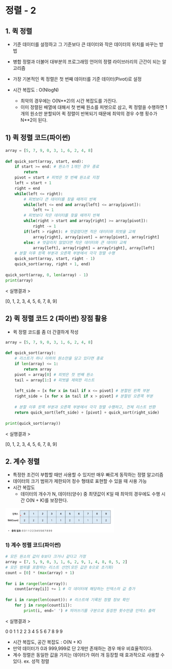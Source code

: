 # 정렬 - 2



## 1. 퀵 정렬

- 기준 데이터를 설정하고 그 기준보다 큰 데이터와 작은 데이터의 위치를 바꾸는 방법
- 병합 정렬과 더불어 대부분의 프로그래밍 언어의 정렬 라이브러리의 근간이 되는 알고리즘
- 가장 기본적인 퀵 정렬은 첫 번째 데이터를 기준 데이터(Pivot)로 설정

- 시간 복잡도 : O(NlogN)
  - 최악의 경우에는 O(N**2)의 시간 복잡도를 가진다.
  - 이미 정렬된 배열에 대해서 첫 번째 원소를 피벗으로 삼고, 퀵 정렬을 수행하면 1개의 원소만 분할되어 퀵 정렬이 반복되기 때문에 최악의 경우 수행 횟수가 N**2이 된다.



## 1) 퀵 정렬 코드(파이썬)

```python
array = [5, 7, 9, 0, 3, 1, 6, 2, 4, 8]

def quick_sort(array, start, end):
    if start >= end: # 원소가 1개인 경우 종료
        return
    pivot = start # 피벗은 첫 번째 원소로 지정
    left = start + 1
    right = end
    while(left <= right):
        # 피벗보다 큰 데이터를 찾을 때까지 반복
        while(left <= end and array[left] <= array[pivot]):
            left += 1
        # 피벗보다 작은 데이터를 찾을 때까지 반복
        while(right > start and array[right] >= array[pivot]):
            right -= 1
        if(left > right): # 엇갈렸다면 작은 데이터와 피벗을 교체
            array[right], array[pivot] = array[pivot], array[right]
        else: # 엇갈리지 않았다면 작은 데이터와 큰 데이터 교체
            array[left], array[right] = array[right], array[left]
    # 분할 이후 왼쪽 부분과 오른쪽 부분에서 각각 정렬 수행
    quick_sort(array, start, right - 1)
    quick_sort(array, right + 1, end)

quick_sort(array, 0, len(array) - 1)
print(array)
```

< 실행결과 >

[0, 1, 2, 3, 4, 5, 6, 7, 8, 9]



## 2) 퀵 정렬 코드 2 (파이썬) 장점 활용

- 퀵 정렬 코드를 좀 더 간결하게 작성

```python
array = [5, 7, 9, 0, 3, 1, 6, 2, 4, 8]

def quick_sort(array):
    # 리스트가 하나 이하의 원소만을 담고 있다면 종료
    if len(array) <= 1:
        return array
    pivot = array[0] # 피벗은 첫 번째 원소
    tail = array[1:] # 피벗을 제외한 리스트

    left_side = [x for x in tail if x <= pivot] # 분할된 왼쪽 부분
    right_side = [x for x in tail if x > pivot] # 분할된 오른쪽 부분

    # 분할 이후 왼쪽 부분과 오른쪽 부분에서 각각 정렬 수행하고, 전체 리스트 반환
    return quick_sort(left_side) + [pivot] + quick_sort(right_side)

print(quick_sort(array))
```

< 실행결과 >

[0, 1, 2, 3, 4, 5, 6, 7, 8, 9]



## 2. 계수 정렬

- 특정한 조건이 부합할 때만 사용할 수 있지만 매우 빠르게 동작하는 정렬 알고리즘
- 데이터의 크기 범위가 제한되어 정수 형태로 표현할 수 있을 때 사용 가능
- 시간 복잡도
  - 데이터의 개수가 N, 데이터(양수) 중 최댓값이 K일 때 최악의 경우에도 수행 시간 O(N + K)를 보장한다.

<img src="quick_sort_counting_sort.assets/image-20220626192005961.png" alt="image-20220626192005961" style="zoom:33%;" />



### 1) 계수 정렬 코드(파이썬)

```python
# 모든 원소의 값이 0보다 크거나 같다고 가정
array = [7, 5, 9, 0, 3, 1, 6, 2, 9, 1, 4, 8, 0, 5, 2]
# 모든 범위를 포함하는 리스트 선언(모든 값은 0으로 초기화)
count = [0] * (max(array) + 1)

for i in range(len(array)):
    count[array[i]] += 1 # 각 데이터에 해당하는 인덱스의 값 증가

for i in range(len(count)): # 리스트에 기록된 정렬 정보 확인
    for j in range(count[i]):
        print(i, end=' ') # 띄어쓰기를 구분으로 등장한 횟수만큼 인덱스 출력
```

< 실행결과 >

0 0 1 1 2 2 3 4 5 5 6 7 8 9 9 

- 시간 복잡도, 공간 복잡도 : O(N + K)
- 만약 데이터가 0과 999,999로 단 2개만 존재하는 경우 매우 비효율적이다.
- 계수 정렬은 동일한 값을 가지는 데이터가 여러 개 등장할 때 효과적으로 사용할 수 있다. ex. 성적 정렬